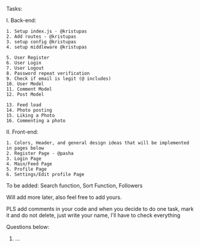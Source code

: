 Tasks:

I. Back-end:

    1. Setup index.js - @kristupas
    2. Add routes - @kristupas
    3. setup config @kristupas
    4. setup middleware @kristupas

    5. User Register
    6. User Login
    7. User Logout
    8. Password repeat verification
    9. Check if email is legit (@ includes)
    10. User Model
    11. Comment Model
    12. Post Model

    13. Feed load
    14. Photo posting
    15. Liking a Photo
    16. Commenting a photo

II. Front-end:

    1. Colors, Header, and general design ideas that will be implemented in pages below
    2. Register Page - @pasha
    3. Login Page
    4. Main/Feed Page
    5. Profile Page
    6. Settings/Edit profile Page



To be added: Search function, Sort Function, Followers

Will add more later, also feel free to add yours.

PLS add comments in your code and when you decide to do one task, mark it and do not delete, just write your name, I'll have to check everything

Questions below:

1. ...
